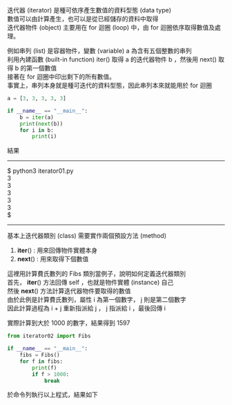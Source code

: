 迭代器 (iterator) 是種可依序產生數值的資料型態 (data type)   
數值可以由計算產生，也可以是從已經儲存的資料中取得  
迭代器物件 (object) 主要用在 for 迴圈 (loop) 中，由 for 迴圈依序取得數值及處理。  

例如串列 (list) 是容器物件，變數 (variable) a 為含有五個整數的串列  
利用內建函數 (built-in function) iter() 取得 a 的迭代器物件 b ，然後用 next() 取得 b 的第一個數值  
接著在 for 迴圈中印出剩下的所有數值。  
事實上，串列本身就是種可迭代的資料型態，因此串列本來就能用於 for 迴圈
```py
a = [3, 3, 3, 3, 3]

if __name__ == "__main__":
    b = iter(a)
    print(next(b))
    for i in b:
        print(i)
```

結果
*** 

$ python3 iterator01.py  
3  
3  
3  
3  
3  
$ 

***

基本上迭代器類別 (class) 需要實作兩個預設方法 (method) 
1. __iter__() : 用來回傳物件實體本身  
2. __next__() : 用來取得下個數值  

這裡用計算費氏數列的 Fibs 類別當例子，說明如何定義迭代器類別  
首先， __iter__() 方法回傳 self ，也就是物件實體 (instance) 自己  
然後 __next__() 方法計算迭代器物件要取得的數值  
由於此例是計算費氏數列，屬性 i 為第一個數字， j 則是第二個數字  
因此計算過程為 i + j 重新指派給 j ， j 指派給 i ，最後回傳 i

實際計算到大於 1000 的數字，結果得到 1597  

```py
from iterator02 import Fibs

if __name__ == "__main__":
    fibs = Fibs()
    for f in fibs:
        print(f)
        if f > 1000:
            break
```

於命令列執行以上程式，結果如下

